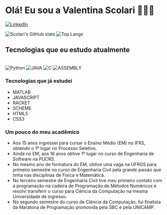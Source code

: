 # Olá! Eu sou a Valentina Scolari 👩🏻‍💻
[![LinkedIn](https://img.shields.io/badge/LinkedIn-0077B5?style=for-the-badge&logo=linkedin&logoColor=white)](https://www.linkedin.com/in/valentina-bechara-scolari/)

![Scolari's GitHub stats](https://github-readme-stats.vercel.app/api?username=valentinascolari&show_icons=true&theme=radical)
![Top Langs](https://github-readme-stats.vercel.app/api/top-langs/?username=valentinascolari&hide=javascript,html)

## Tecnologias que eu estudo atualmente
<div style="display: inline_block"><br/>
    <img align="center" alt="Python" src=https://img.shields.io/badge/Python-3776AB?style=for-the-badge&logo=python&logoColor=white/> 
    <img align="center" alt="JAVA" src=https://img.shields.io/badge/Java-ED8B00?style=for-the-badge&logo=openjdk&logoColor=white/>
    <img align="center" alt="C" src=https://img.shields.io/badge/C-00599C?style=for-the-badge&logo=c&logoColor=white/>    
    <img align="center" alt="ASSEMBLY" src=https://img.shields.io/badge/_-ASM-6E4C13.svg?style=for-the-badge/>

### Tecnologias que já estudei
- MATLAB
- JAVASCRIPT
- RACKET
- SCHEME
- HTML5
- CSS3

### Um pouco do meu acadêmico
- Aos 15 anos ingressei para cursar o Ensino Médio (EM) no IFRS, obtendo o 1º lugar no Processo Seletivo.
- Ainda no EM, aos 16 anos obtive 1º lugar no curso de Engenharia de Software na PUCRS.
- No mesmo ano de formatura do EM, obtive uma vaga na UFRGS para primeiro semestre no curso de Engenharia Civil pela grande paixão que tinha nas disciplinas de Física e Matemática.
- No terceiro semestre de Engenharia Civil tive meu primeiro contato com a programação na cadeira de Programação de Métodos Numéricos e resolvi transferir o curso para Ciência da Computação na mesma Universidade de ingresso.
- No segundo semestre do curso de Ciência da Computação, fui finalista da Maratona de Programação promovida pela SBC e pela UNICAMP.
